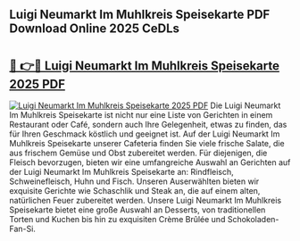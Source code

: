 ## Luigi Neumarkt Im Muhlkreis Speisekarte PDF Download Online 2025 CeDLs

# <h2><a href="http://gc7xd6.nevu.top/?p=Luigi+Neumarkt+Im+Muhlkreis+Speisekarte">🔗 👉🔴 Luigi Neumarkt Im Muhlkreis Speisekarte 2025 PDF</a></h2>

[![Luigi Neumarkt Im Muhlkreis Speisekarte 2025 PDF](https://i.imgur.com/dBaPXMq.png)](http://gc7xd6.nevu.top/?p=Luigi+Neumarkt+Im+Muhlkreis+Speisekarte)
Die Luigi Neumarkt Im Muhlkreis Speisekarte ist nicht nur eine Liste von Gerichten in einem Restaurant oder Café, sondern auch Ihre Gelegenheit, etwas zu finden, das für Ihren Geschmack köstlich und geeignet ist. Auf der Luigi Neumarkt Im Muhlkreis Speisekarte unserer Cafeteria finden Sie viele frische Salate, die aus frischem Gemüse und Obst zubereitet werden. Für diejenigen, die Fleisch bevorzugen, bieten wir eine umfangreiche Auswahl an Gerichten auf der Luigi Neumarkt Im Muhlkreis Speisekarte an: Rindfleisch, Schweinefleisch, Huhn und Fisch. Unseren Auserwählten bieten wir exquisite Gerichte wie Schaschlik und Steak an, die auf einem alten, natürlichen Feuer zubereitet werden. Unsere Luigi Neumarkt Im Muhlkreis Speisekarte bietet eine große Auswahl an Desserts, von traditionellen Torten und Kuchen bis hin zu exquisiten Crème Brûlée und Schokoladen-Fan-Si.
